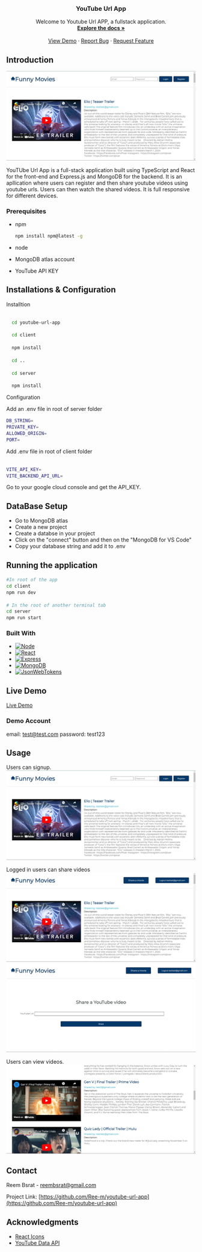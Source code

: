 <a name="readme-top"></a>

<br />
<div align="center">

  <h3 align="center">YouTube Url App</h3>

  <p align="center">
    Welcome to Youtube Url APP, a fullstack application.
    <br />
    <a href="https://github.com/Ree-m/youtube-url-app"><strong>Explore the docs »</strong></a>
    <br />
    <br />
    <a href="https://youtube-url-app.vercel.app/">View Demo</a>
    ·
    <a href="https://github.com/Ree-m/youtube-url-app/issues">Report Bug</a>
    ·
    <a href="https://github.com/Ree-m/youtube-url-app/issues">Request Feature</a>
  </p>
</div>

>

<!-- ABOUT THE PROJECT -->

## Introduction

[![YouTube Url App][product-screenshot]](https://github.com/Ree-m/youtube-url-app)

YouTUbe Url App is a full-stack application built using TypeScript and React for the front-end and Express.js and MongoDB for the backend. It is an apllication where users can register and then share youtube videos using youtube urls. Users can then watch the shared videos.
It is full responsive for different devices.

### Prerequisites

- npm
  ```sh
  npm install npm@latest -g
  ```
- node

- MongoDB atlas account

- YouTube API KEY

## Installations & Configuration

Installtion

```sh

  cd youtube-url-app

  cd client

  npm install

  cd ..

  cd server

  npm install

```

Configuration

Add an .env file in root of server folder

```sh
DB_STRING=
PRIVATE_KEY=
ALLOWED_ORIGIN=
PORT=
```

Add .env file in root of client folder

```sh

VITE_API_KEY=
VITE_BACKEND_API_URL=

```

Go to your google cloud console and get the API_KEY.

## DataBase Setup

- Go to MongoDB atlas
- Create a new project
- Create a databse in your project
- Click on the "connect" button and then on the "MongoDB for VS Code"
- Copy your database string and add it to .env

## Running the application

```sh
#In root of the app
cd client
npm run dev

# In the root of another terminal tab
cd server
npm run start

```

### Built With

- [![Node][node.js]][node-url]
- [![React][react.js]][react-url]
- [![Express][express.js]][express-url]
- [![MongoDB][mongodb]][mongodb-url]
- [![JsonWebTokens][jwt]][jwt-url]

## Live Demo

[Live Demo](https://youtube-url-app.vercel.app/)

### Demo Account

email: test@test.com password: test123

<!-- USAGE EXAMPLES -->

## Usage

Users can signup.
<img src="client/src/screenshots/youtube-url-home.jpg" alt="Image of signup form" />

Logged in users can share videos
<img src="client/src/screenshots/logged-in.jpg" alt="User logged in" />
<img src="client/src/screenshots/share-page.jpg" alt="Image of share videos form" />

Users can view videos.
<img src="client/src/screenshots/video-item.jpg" alt="Image of video item" />

<!-- CONTACT -->

## Contact

Reem Bsrat - reembsrat@gmail.com

Project Link: [https://github.com/Ree-m/youtube-url-app](https://github.com/Ree-m/youtube-url-app)

<!-- ACKNOWLEDGMENTS -->

## Acknowledgments

- [React Icons](https://react-icons.github.io/react-icons/search)
- [YouTube Data API](https://developers.google.com/youtube/v3)

[product-screenshot]: client/src/screenshots/youtube-url-home.jpg
[node.js]: https://img.shields.io/badge/Node.js-43853D?style=for-the-badge&logo=node.js&logoColor=white
[node-url]: https://nodejs.org/en
[react.js]: https://img.shields.io/badge/React-20232A?style=for-the-badge&logo=react&logoColor=61DAFB
[react-url]: https://reactjs.org/
[mongodb]: https://img.shields.io/badge/MongoDB-4EA94B?style=for-the-badge&logo=mongodb&logoColor=white
[mongodb-url]: https://www.mongodb.com/docs/atlas/
[express.js]: https://img.shields.io/badge/Express.js-404D59?style=for-the-badge
[express-url]: https://expressjs.com/
[jwt]: https://img.shields.io/badge/json%20web%20tokens-323330?style=for-the-badge&logo=json-web-tokens&logoColor=pink
[jwt-url]: https://jwt.io/

